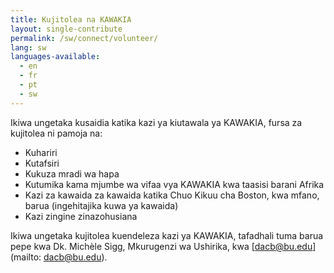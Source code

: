 ```yaml
---
title: Kujitolea na KAWAKIA
layout: single-contribute
permalink: /sw/connect/volunteer/
lang: sw
languages-available:                         
  - en
  - fr
  - pt
  - sw
---
```

Ikiwa ungetaka kusaidia katika kazi ya kiutawala ya KAWAKIA, fursa za kujitolea ni pamoja na:  

* Kuhariri
* Kutafsiri
* Kukuza mradi wa hapa
* Kutumika kama mjumbe wa vifaa vya KAWAKIA kwa taasisi barani Afrika
* Kazi za kawaida za kawaida katika Chuo Kikuu cha Boston, kwa mfano, barua (ingehitajika kuwa ya kawaida)
* Kazi zingine zinazohusiana  

Ikiwa ungetaka kujitolea kuendeleza kazi ya KAWAKIA, tafadhali tuma barua pepe kwa Dk. Michèle Sigg, Mkurugenzi wa Ushirika, kwa [dacb@bu.edu](mailto: dacb@bu.edu).
